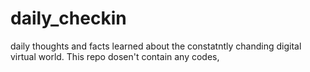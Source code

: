 # daily_checkin
daily thoughts and facts learned about the constatntly chanding digital virtual world. This repo dosen't contain any codes,
